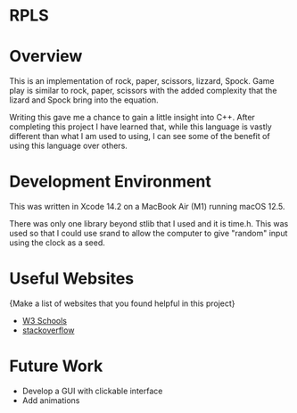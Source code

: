 # RPLS

# Overview

This is an implementation of rock, paper, scissors, lizzard, Spock. Game play is similar to rock, paper, scissors with the added complexity that the lizard and Spock bring into the equation.

Writing this gave me a chance to gain a little insight into C++. After completing this project I have learned that, while this language is vastly different than what I am used to using, I can see some of the benefit of using this language over others.

# Development Environment

This was written in Xcode 14.2 on a MacBook Air (M1) running macOS 12.5.

There was only one library beyond stlib that I used and it is time.h. This was used so that I could use srand to allow the computer to give "random" input using the clock as a seed.

# Useful Websites

{Make a list of websites that you found helpful in this project}

- [W3 Schools](https://www.w3schools.com/cpp/)
- [stackoverflow](https://stackoverflow.com/)

# Future Work

- Develop a GUI with clickable interface
- Add animations
